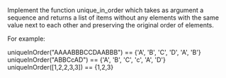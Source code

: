 Implement the function unique_in_order which takes as argument a sequence and returns a list of items without any elements with the same value next to each other and preserving the original order of elements.

For example:

uniqueInOrder("AAAABBBCCDAABBB") == {'A', 'B', 'C', 'D', 'A', 'B'}
uniqueInOrder("ABBCcAD")         == {'A', 'B', 'C', 'c', 'A', 'D'}
uniqueInOrder([1,2,2,3,3])       == {1,2,3}
